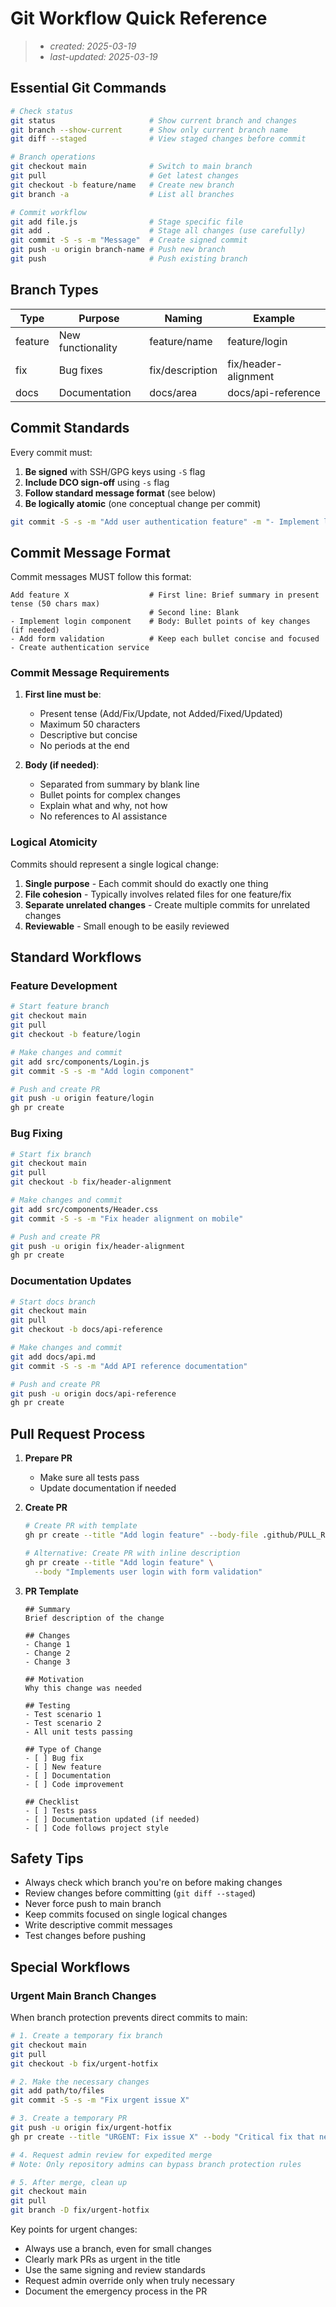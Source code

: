 # Git Workflow Quick Reference

> - _created: 2025-03-19_
> - _last-updated: 2025-03-19_

## Essential Git Commands

```bash
# Check status
git status                     # Show current branch and changes
git branch --show-current      # Show only current branch name
git diff --staged              # View staged changes before commit

# Branch operations
git checkout main              # Switch to main branch
git pull                       # Get latest changes
git checkout -b feature/name   # Create new branch
git branch -a                  # List all branches

# Commit workflow
git add file.js                # Stage specific file
git add .                      # Stage all changes (use carefully)
git commit -S -s -m "Message"  # Create signed commit
git push -u origin branch-name # Push new branch
git push                       # Push existing branch
```

<!-- Note for Claude: When helping users with Git operations, always guide them through these specific commands rather than suggesting alternatives that might not follow the project's established practices -->

## Branch Types

| Type | Purpose | Naming | Example |
|------|---------|--------|---------|
| feature | New functionality | feature/name | feature/login |
| fix | Bug fixes | fix/description | fix/header-alignment |
| docs | Documentation | docs/area | docs/api-reference |

## Commit Standards

Every commit must:

1. **Be signed** with SSH/GPG keys using `-S` flag
2. **Include DCO sign-off** using `-s` flag
3. **Follow standard message format** (see below)
4. **Be logically atomic** (one conceptual change per commit)

```bash
git commit -S -s -m "Add user authentication feature" -m "- Implement login form\n- Add validation logic"
```

## Commit Message Format

Commit messages MUST follow this format:

```
Add feature X                  # First line: Brief summary in present tense (50 chars max)
                               # Second line: Blank
- Implement login component    # Body: Bullet points of key changes (if needed)
- Add form validation          # Keep each bullet concise and focused
- Create authentication service
```

### Commit Message Requirements

1. **First line must be**:
   - Present tense (Add/Fix/Update, not Added/Fixed/Updated)
   - Maximum 50 characters
   - Descriptive but concise
   - No periods at the end

2. **Body (if needed)**:
   - Separated from summary by blank line
   - Bullet points for complex changes
   - Explain what and why, not how
   - No references to AI assistance

### Logical Atomicity

Commits should represent a single logical change:

1. **Single purpose** - Each commit should do exactly one thing
2. **File cohesion** - Typically involves related files for one feature/fix
3. **Separate unrelated changes** - Create multiple commits for unrelated changes
4. **Reviewable** - Small enough to be easily reviewed

## Standard Workflows

### Feature Development

```bash
# Start feature branch
git checkout main
git pull
git checkout -b feature/login

# Make changes and commit
git add src/components/Login.js
git commit -S -s -m "Add login component"

# Push and create PR
git push -u origin feature/login
gh pr create
```

### Bug Fixing

```bash
# Start fix branch
git checkout main
git pull
git checkout -b fix/header-alignment

# Make changes and commit
git add src/components/Header.css
git commit -S -s -m "Fix header alignment on mobile"

# Push and create PR
git push -u origin fix/header-alignment
gh pr create
```

### Documentation Updates

```bash
# Start docs branch
git checkout main
git pull
git checkout -b docs/api-reference

# Make changes and commit
git add docs/api.md
git commit -S -s -m "Add API reference documentation"

# Push and create PR
git push -u origin docs/api-reference
gh pr create
```

## Pull Request Process

1. **Prepare PR**
   - Make sure all tests pass
   - Update documentation if needed

2. **Create PR**
   ```bash
   # Create PR with template
   gh pr create --title "Add login feature" --body-file .github/PULL_REQUEST_TEMPLATE.md
   
   # Alternative: Create PR with inline description
   gh pr create --title "Add login feature" \
     --body "Implements user login with form validation"
   ```

3. **PR Template**
   ```
   ## Summary
   Brief description of the change
   
   ## Changes
   - Change 1
   - Change 2
   - Change 3
   
   ## Motivation
   Why this change was needed
   
   ## Testing
   - Test scenario 1
   - Test scenario 2
   - All unit tests passing
   
   ## Type of Change
   - [ ] Bug fix
   - [ ] New feature
   - [ ] Documentation
   - [ ] Code improvement
   
   ## Checklist
   - [ ] Tests pass
   - [ ] Documentation updated (if needed)
   - [ ] Code follows project style
   ```

## Safety Tips

- Always check which branch you're on before making changes
- Review changes before committing (`git diff --staged`)
- Never force push to main branch
- Keep commits focused on single logical changes
- Write descriptive commit messages
- Test changes before pushing

<!-- Note for Claude: When helping users with Git operations, emphasize these safety practices, especially verifying the current branch and reviewing changes before committing -->

## Special Workflows

### Urgent Main Branch Changes

When branch protection prevents direct commits to main:

```bash
# 1. Create a temporary fix branch
git checkout main
git pull
git checkout -b fix/urgent-hotfix

# 2. Make the necessary changes
git add path/to/files
git commit -S -s -m "Fix urgent issue X"

# 3. Create a temporary PR
git push -u origin fix/urgent-hotfix
gh pr create --title "URGENT: Fix issue X" --body "Critical fix that needs immediate attention"

# 4. Request admin review for expedited merge
# Note: Only repository admins can bypass branch protection rules

# 5. After merge, clean up
git checkout main
git pull
git branch -D fix/urgent-hotfix
```

Key points for urgent changes:
- Always use a branch, even for small changes
- Clearly mark PRs as urgent in the title
- Use the same signing and review standards
- Request admin override only when truly necessary
- Document the emergency process in the PR

<!-- Note for Claude: The special workflows section is particularly important for Team development models, but less critical for Solo development. Adjust your guidance based on the project's development model. -->